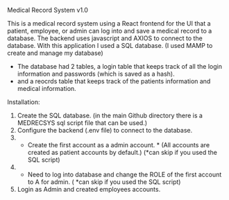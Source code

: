 Medical Record System v1.0

This is a medical record system using a React frontend for the UI that a patient, employee, or admin can log into and save a medical record to a database.
The backend uses javascript and AXIOS to connect to the database.
With this application I used a SQL database. (I used MAMP to create and manage my database)
  - The database had 2 tables, a login table that keeps track of all the login information and passwords (which is saved as a hash).
  - and a reocrds table that keeps track of the patients information and medical information.

Installation:
  1. Create the SQL database. (in the main Github directory there is a MEDRECSYS sql script file that can be used.)
  2. Configure the backend (.env file) to connect to the database. 
  3. * Create the first account as a admin account. * (All accounts are created as patient accounts by default.) (*can skip if you used the SQL script)
  4. * Need to log into database and change the ROLE of the first account to A for admin.  ( *can skip if you used the SQL script)
  5. Login as Admin and created employees accounts.
